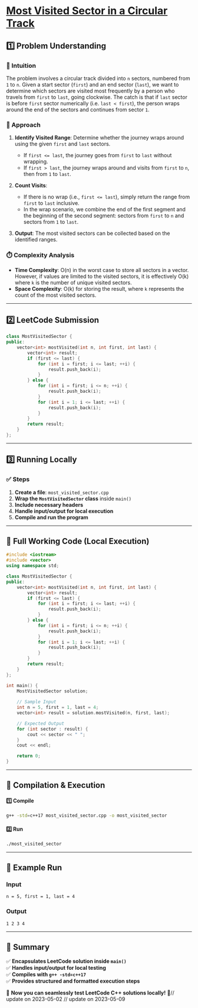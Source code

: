 # **[Most Visited Sector in a Circular Track](https://leetcode.com/problems/most-visited-sector-in-a-circular-track/description/)**  

## **1️⃣ Problem Understanding**  
### **📌 Intuition**  
The problem involves a circular track divided into `n` sectors, numbered from `1` to `n`. Given a start sector (`first`) and an end sector (`last`), we want to determine which sectors are visited most frequently by a person who travels from `first` to `last`, going clockwise. The catch is that if `last` sector is before `first` sector numerically (i.e. `last < first`), the person wraps around the end of the sectors and continues from sector `1`.

### **🚀 Approach**  
1. **Identify Visited Range**: Determine whether the journey wraps around using the given `first` and `last` sectors.
   - If `first <= last`, the journey goes from `first` to `last` without wrapping.
   - If `first > last`, the journey wraps around and visits from `first` to `n`, then from `1` to `last`.

2. **Count Visits**: 
   - If there is no wrap (i.e., `first <= last`), simply return the range from `first` to `last` inclusive.
   - In the wrap scenario, we combine the end of the first segment and the beginning of the second segment: sectors from `first` to `n` and sectors from `1` to `last`.

3. **Output**: The most visited sectors can be collected based on the identified ranges.

### **⏱️ Complexity Analysis**  
- **Time Complexity**: O(n) in the worst case to store all sectors in a vector. However, if values are limited to the visited sectors, it is effectively O(k) where `k` is the number of unique visited sectors.
- **Space Complexity**: O(k) for storing the result, where `k` represents the count of the most visited sectors.

---  

## **2️⃣ LeetCode Submission**  
```cpp
class MostVisitedSector {
public:
    vector<int> mostVisited(int n, int first, int last) {
        vector<int> result;
        if (first <= last) {
            for (int i = first; i <= last; ++i) {
                result.push_back(i);
            }
        } else {
            for (int i = first; i <= n; ++i) {
                result.push_back(i);
            }
            for (int i = 1; i <= last; ++i) {
                result.push_back(i);
            }
        }
        return result;
    }
};  
```  

---  

## **3️⃣ Running Locally**  
### **✅ Steps**  
1. **Create a file**: `most_visited_sector.cpp`  
2. **Wrap the `MostVisitedSector` class** inside `main()`  
3. **Include necessary headers**  
4. **Handle input/output for local execution**  
5. **Compile and run the program**  

---  

## **📝 Full Working Code (Local Execution)**  
```cpp
#include <iostream>
#include <vector>
using namespace std;

class MostVisitedSector {
public:
    vector<int> mostVisited(int n, int first, int last) {
        vector<int> result;
        if (first <= last) {
            for (int i = first; i <= last; ++i) {
                result.push_back(i);
            }
        } else {
            for (int i = first; i <= n; ++i) {
                result.push_back(i);
            }
            for (int i = 1; i <= last; ++i) {
                result.push_back(i);
            }
        }
        return result;
    }
};

int main() {
    MostVisitedSector solution;
    
    // Sample Input
    int n = 5, first = 1, last = 4;
    vector<int> result = solution.mostVisited(n, first, last);

    // Expected Output
    for (int sector : result) {
        cout << sector << " ";
    }
    cout << endl;

    return 0;
}
```  

---  

## **🔧 Compilation & Execution**  
#### **1️⃣ Compile**  
```bash
g++ -std=c++17 most_visited_sector.cpp -o most_visited_sector
```  

#### **2️⃣ Run**  
```bash
./most_visited_sector
```  

---  

## **🎯 Example Run**  
### **Input**  
```
n = 5, first = 1, last = 4
```  
### **Output**  
```
1 2 3 4 
```  

---  

## **📌 Summary**  
✅ **Encapsulates LeetCode solution inside `main()`**  
✅ **Handles input/output for local testing**  
✅ **Compiles with `g++ -std=c++17`**  
✅ **Provides structured and formatted execution steps**  

🚀 **Now you can seamlessly test LeetCode C++ solutions locally!** 🚀// update on 2023-05-02
// update on 2023-05-09
